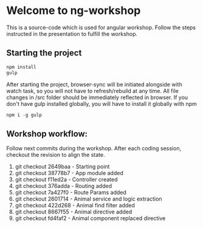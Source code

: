 # Welcome to ng-workshop

This is a source-code which is used for angular workshop. Follow the steps instructed in the presentation to fulfill the workshop.

## Starting the project

```javascript
npm install
gulp
```


After starting the project, browser-sync will be initiated alongside with watch task, so you will not have to refresh/rebuild at any time. All file changes in /src folder should be immediately reflected in browser. If you don't have gulp installed globally, you will have to install it globally with npm

```javascript
npm i -g gulp
```

## Workshop workflow:

Follow next commits during the workshop.
After each coding session, checkout the revision to align the state.

1. git checkout 2649baa - Starting point
2. git checkout 38778b7 - App module added
3. git checkout f11ed2a - Controller created
4. git checkout 376adda - Routing added
5. git checkout 7a427f0 - Route Params added
6. git checkout 2601714 - Animal service and logic extraction
7. git checkout 422d268 - Animal find filter added
8. git checkout 8667f55 - Animal directive added
9. git checkout fd4faf2 - Animal component replaced directive

